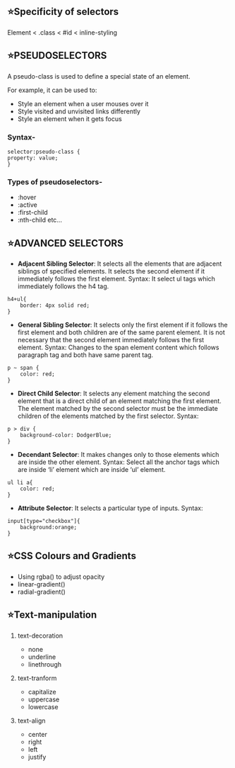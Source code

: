 ## ⭐Specificity of selectors

Element < .class < #id < inline-styling

## ⭐PSEUDOSELECTORS

A pseudo-class is used to define a special state of an element.

For example, it can be used to:

- Style an element when a user mouses over it
- Style visited and unvisited links differently
- Style an element when it gets focus

### Syntax-

```
selector:pseudo-class {
property: value;
}
```

### Types of pseudoselectors-

- :hover
- :active
- :first-child
- :nth-child
  etc...

## ⭐ADVANCED SELECTORS

- **Adjacent Sibling Selector**: It selects all the elements that are adjacent siblings of specified elements. It selects the second element if it immediately follows the first element.
  Syntax: It select ul tags which immediately follows the h4 tag.

```
h4+ul{
    border: 4px solid red;
}
```

- **General Sibling Selector**: It selects only the first element if it follows the first element and both children are of the same parent element. It is not necessary that the second element immediately follows the first element.
  Syntax: Changes to the span element content which follows paragraph tag and both have same parent tag.

```
p ~ span {
    color: red;
}
```

- **Direct Child Selector**: It selects any element matching the second element that is a direct child of an element matching the first element. The element matched by the second selector must be the immediate children of the elements matched by the first selector.
  Syntax:

```
p > div {
    background-color: DodgerBlue;
}
```

- **Decendant Selector**: It makes changes only to those elements which are inside the other element.
  Syntax: Select all the anchor tags which are inside ‘li’ element which are inside ‘ul’ element.

```
ul li a{
    color: red;
}
```

- **Attribute Selector**: It selects a particular type of inputs.
  Syntax:

```
input[type="checkbox"]{
    background:orange;
}
```

## ⭐CSS Colours and Gradients

- Using rgba() to adjust opacity
- linear-gradient()
- radial-gradient()

## ⭐Text-manipulation

1. text-decoration

   - none
   - underline
   - linethrough

2. text-tranform

   - capitalize
   - uppercase
   - lowercase

3. text-align
   - center
   - right
   - left
   - justify
